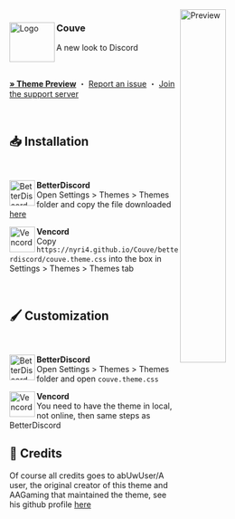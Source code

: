 <img align="right" src="https://nyri4.github.io/Couve/assets/preview.png" alt="Preview" width="40%">

<div align="left">
  <img align="left" src="https://i.imgur.com/k96ZiGw.png" alt="Logo" width="80" height="70">

  <h3 align="left">Couve</h3>
  <p align="left">A new look to Discord</p>

  <br/>

  <a href="https://gibbu.github.io/ThemePreview/?file=https://cdn.jsdelivr.net/gh/NYRI4/Couve/betterdiscord/couve.theme.css"><strong>» Theme Preview</strong></a>
  ・
  <a href="https://github.com/NYRI4/Couve/issues">Report an issue</a>
  ・
  <a href="https://discord.gg/comfy-camp-811203761619337259">Join the support server</a>
</div>
<br/>

## 📥 Installation

<br/>
<div align="left">
    <img align="left" src="https://i.imgur.com/LPH05EO.png" alt="BetterDiscord" width="45" height="45">
    <b><p align="left">BetterDiscord</b>
    <br/>Open Settings > Themes > Themes folder and copy the file downloaded <a href="https://betterdiscord.app/theme/Couve">here</a></p>
</div>

<div align="left">
    <img align="left" src="https://i.imgur.com/fXYKU5q.png" alt="Vencord" width="45" height="45">
    <b><p align="left">Vencord</b>
    <br/>Copy <code>https://nyri4.github.io/Couve/betterdiscord/couve.theme.css</code> into the box in Settings > Themes > Themes tab </p>
</div><br/>

## 🖌️ Customization

<br/>
<div align="left">
    <img align="left" src="https://i.imgur.com/LPH05EO.png" alt="BetterDiscord" width="45" height="45">
    <b><p align="left">BetterDiscord</b>
    <br/>Open Settings > Themes > Themes folder and open <code>couve.theme.css</code></p>
</div>

<div align="left">
    <img align="left" src="https://i.imgur.com/fXYKU5q.png" alt="Vencord" width="45" height="45">
    <b><p align="left">Vencord</b>
    <br/>You need to have the theme in local, not online, then same steps as BetterDiscord</p>
</div>

## 🫰 Credits

Of course all credits goes to abUwUser/A user, the original creator of this theme and AAGaming that maintained the theme, see his github profile [here](https://github.com/abUwUser)